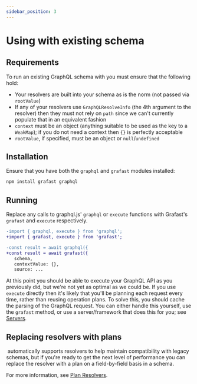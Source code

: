 ```yaml
---
sidebar_position: 3
---
```


# Using with existing schema

## Requirements

To run an existing GraphQL schema with <grafast /> you must ensure that the
following hold:

- Your resolvers are built into your schema as is the norm (not passed via `rootValue`)
- If any of your resolvers use `GraphQLResolveInfo` (the 4th argument to the
  resolver) then they must not rely on `path` since we can't currently populate
  that in an equivalent fashion
- `context` must be an object (anything suitable to be used as the key to a
  `WeakMap`); if you do not need a context then `{}` is perfectly acceptable
- `rootValue`, if specified, must be an object or `null`/`undefined`

## Installation

Ensure that you have both the `graphql` and `grafast` modules installed:

```bash npm2yarn
npm install grafast graphql
```

## Running

Replace any calls to graphql.js' `graphql` or `execute` functions with Grafast's
`grafast` and `execute` respectively.

```diff
-import { graphql, execute } from 'graphql';
+import { grafast, execute } from 'grafast';

-const result = await graphql({
+const result = await grafast({
   schema,
   contextValue: {},
   source: ...
```

At this point you should be able to execute your GraphQL API as you previously
did, but we're not yet as optimal as we could be. If you use `execute` directly
then it's likely that you'll be planning each request every time, rather than
reusing operation plans. To solve this, you should cache the parsing of the
GraphQL request. You can either handle this yourself, use the `grafast` method,
or use a server/framework that does this for you; see [Servers][].

## Replacing resolvers with plans

&ZeroWidthSpace;<grafast /> automatically supports resolvers to help maintain
compatibility with legacy schemas, but if you're ready to get the next level of
performance you can replace the resolver with a plan on a field-by-field basis
in a schema.

For more information, see [Plan Resolvers](../plan-resolvers).

[servers]: ../servers
